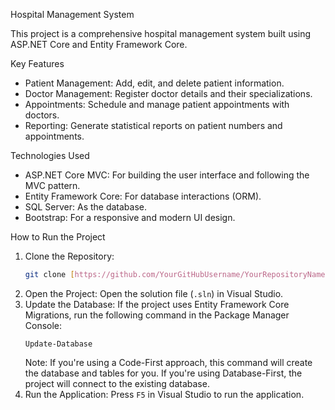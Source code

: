  Hospital Management System

This project is a comprehensive hospital management system built using ASP.NET Core and Entity Framework Core.

 Key Features

- Patient Management: Add, edit, and delete patient information.
- Doctor Management: Register doctor details and their specializations.
- Appointments: Schedule and manage patient appointments with doctors.
- Reporting: Generate statistical reports on patient numbers and appointments.

 Technologies Used

- ASP.NET Core MVC: For building the user interface and following the MVC pattern.
- Entity Framework Core: For database interactions (ORM).
- SQL Server: As the database.
- Bootstrap: For a responsive and modern UI design.

 How to Run the Project

1.  Clone the Repository:
    ```bash
    git clone [https://github.com/YourGitHubUsername/YourRepositoryName.git](https://github.com/YourGitHubUsername/YourRepositoryName.git)
    ```
2.  Open the Project:
    Open the solution file (`.sln`) in Visual Studio.
3.  Update the Database:
    If the project uses Entity Framework Core Migrations, run the following command in the Package Manager Console:
    ```
    Update-Database
    ```
    Note: If you're using a Code-First approach, this command will create the database and tables for you. If you're using Database-First, the project will connect to the existing database.
4.  Run the Application:
    Press `F5` in Visual Studio to run the application.
